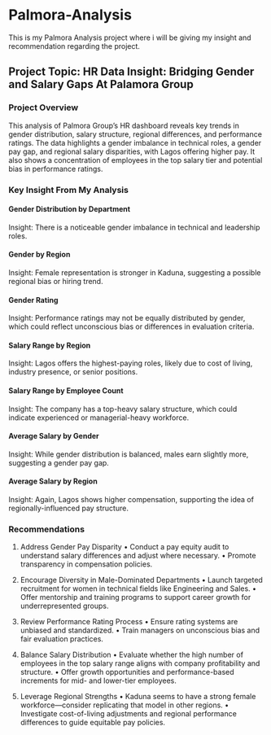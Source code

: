 # Palmora-Analysis

This is my Palmora Analysis project where i will be giving my insight and recommendation regarding the project.

## Project Topic: HR Data Insight: Bridging Gender and Salary Gaps At Palamora Group

### Project Overview
This analysis of Palmora Group’s HR dashboard reveals key trends in gender distribution, salary structure, regional differences, and performance ratings. The data highlights a gender imbalance in technical roles, a gender pay gap, and regional salary disparities, with Lagos offering higher pay. It also shows a concentration of employees in the top salary tier and potential bias in performance ratings.

### Key Insight From My Analysis

#### Gender Distribution by Department
Insight: There is a noticeable gender imbalance in technical and leadership roles.
#### Gender by Region
Insight: Female representation is stronger in Kaduna, suggesting a possible regional bias or hiring trend.
#### Gender Rating
Insight: Performance ratings may not be equally distributed by gender, which could reflect unconscious bias or differences in evaluation criteria.
#### Salary Range by Region
Insight: Lagos offers the highest-paying roles, likely due to cost of living, industry presence, or senior positions.
#### Salary Range by Employee Count
Insight: The company has a top-heavy salary structure, which could indicate experienced or managerial-heavy workforce.
#### Average Salary by Gender
Insight: While gender distribution is balanced, males earn slightly more, suggesting a gender pay gap.
#### Average Salary by Region
Insight: Again, Lagos shows higher compensation, supporting the idea of regionally-influenced pay structure.

### Recommendations

1. Address Gender Pay Disparity
	•	Conduct a pay equity audit to understand salary differences and adjust where necessary.
	•	Promote transparency in compensation policies.

2. Encourage Diversity in Male-Dominated Departments
	•	Launch targeted recruitment for women in technical fields like Engineering and Sales.
	•	Offer mentorship and training programs to support career growth for underrepresented groups.

3. Review Performance Rating Process
	•	Ensure rating systems are unbiased and standardized.
	•	Train managers on unconscious bias and fair evaluation practices.

4. Balance Salary Distribution
	•	Evaluate whether the high number of employees in the top salary range aligns with company profitability and structure.
	•	Offer growth opportunities and performance-based increments for mid- and lower-tier employees.

5. Leverage Regional Strengths
	•	Kaduna seems to have a strong female workforce—consider replicating that model in other regions.
	•	Investigate cost-of-living adjustments and regional performance differences to guide equitable pay policies.






